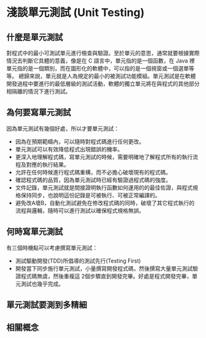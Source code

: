 # 淺談單元測試 (Unit Testing)

## 什麼是單元測試

對程式中的最小可測試單元進行檢查與驗證。至於單元的意思，通常就要根據實際情況去判斷它具體的意義，像是在 C 語言中，單元指的是一個函數，在 Java 裡單元指的是一個類別，而在圖形化的軟體中，可以指的是一個視窗或一個選單等等。
總歸來說，單元就是人為規定的最小的被測試功能模組。單元測試是在軟體開發過程中要進行的最低層級的測試活動，軟體的獨立單元將在與程式的其他部分相隔離的情況下進行測試。

## 為何要寫單元測試

因為單元測試有幾個好處，所以才要單元測試：

- 因為在預期範疇內，可以隨時對程式碼進行任何更改。
- 單元測試可以有效降低程式出現錯誤的機率。
- 更深入地理解程式碼，寫單元測試的時候，需要明確地了解程式所有的執行流程及對應的執行結果。
- 允許在任何時候進行程式碼重構，而不必擔心破壞現有的程式碼。
- 確認程式碼的品質，因為單元測試時已經有驗證過程式碼的強度。
- 文件記錄，單元測試就是間接證明執行函數如何運用的的最佳佐證，與程式規格保持同步，也說明這份記錄是可被執行、可被正常編譯的。
- 避免改A壞B，自動化測試避免在修改程式碼的同時，破壞了其它程式執行的流程與邏輯，隨時可以進行測試以確保程式規格無誤。

## 何時寫單元測試

有三個時機點可以考慮撰寫單元測試：

- 測試驅動開發(TDD)所倡導的測試先行(Testing First)
- 開發當下同步施行單元測試，小量撰寫開發程式碼，然後撰寫大量單元測試驗證程式碼無虞，然後重複這 2個步驟直到開發完畢。好處是程式開發完畢，單元測試也幾乎完成。

## 單元測試要測到多精細

## 相關概念
